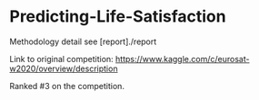 Predicting-Life-Satisfaction
==============================

Methodology detail see [report]./report

Link to original competition: https://www.kaggle.com/c/eurosat-w2020/overview/description

Ranked #3 on the competition.
